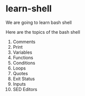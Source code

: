 # learn-shell

We are going to learn bash shell

Here are the topics of the bash shell

1. Comments
2. Print
3. Variables
4. Functions
5. Conditions
6. Loops
7. Quotes
8. Exit Status
9. Inputs
10. SED Editors